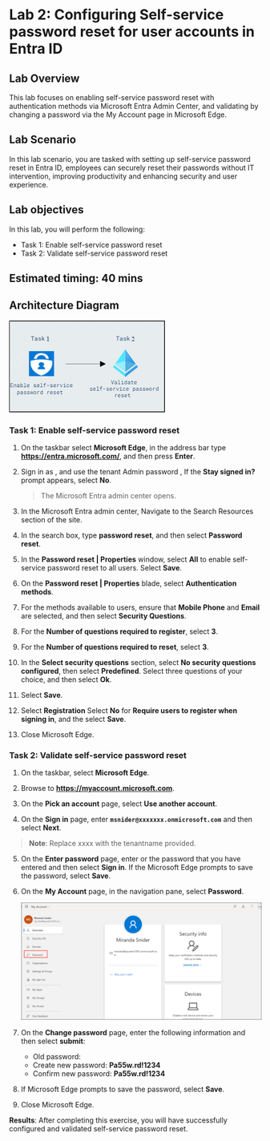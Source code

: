 # Lab 2: Configuring Self-service password reset for user accounts in Entra ID

## Lab Overview 

This lab focuses on enabling self-service password reset with authentication methods via Microsoft Entra Admin Center, and validating by changing a password via the My Account page in Microsoft Edge.

## Lab Scenario

In this lab scenario, you are tasked with setting up self-service password reset in Entra ID, employees can securely reset their passwords without IT intervention, improving productivity and enhancing security and user experience.

## Lab objectives

In this lab, you will perform the following:

- Task 1: Enable self-service password reset
- Task 2: Validate self-service password reset

## Estimated timing: 40 mins

## Architecture Diagram

  ![Lab overview.](../media/hybl2.png)

### Task 1: Enable self-service password reset

1. On the taskbar select **Microsoft Edge**, in the address bar type **https://entra.microsoft.com/**, and then press **Enter**.

2. Sign in as  **<inject key="AzureAdUserEmail"></inject>**, and use the tenant Admin password **<inject key="AzureAdUserPassword"></inject>**, If the **Stay signed in?** prompt appears, select **No**.  

   > The Microsoft Entra admin center opens.

3. In the Microsoft Entra admin center, Navigate to the Search Resources section of the site.

4. In the search box, type **password reset**, and then select **Password reset**.

5. In the **Password reset | Properties** window, select **All** to enable self-service password reset to all users. Select **Save**.

6. On the **Password reset | Properties** blade, select **Authentication methods**.

7. For the methods available to users, ensure that **Mobile Phone** and **Email** are selected, and then select **Security Questions**.

8. For the **Number of questions required to register**, select **3**.

9. For the **Number of questions required to reset**, select **3**.

10. In the **Select security questions** section, select **No security questions configured**, then select **Predefined**. Select three questions of your choice, and then select **Ok**.

11. Select **Save**.

12. Select **Registration** Select **No** for **Require users to register when signing in**, and the select **Save**.

13. Close Microsoft Edge.

### Task 2: Validate self-service password reset

1. On the taskbar, select **Microsoft Edge**.

2. Browse to **https://myaccount.microsoft.com**. 

3. On the **Pick an account** page, select **Use another account**.

4. On the **Sign in** page, enter **`msnider@xxxxxxx.onmicrosoft.com`** and then select **Next**.

  >**Note**: Replace xxxx with the tenantname provided.

5. On the **Enter password** page, enter **<inject key="AzureAdUserPassword"></inject>** or the password that you have entered and then select **Sign in**. If the Microsoft Edge prompts to save the password, select **Save**.

6. On the **My Account** page, in the navigation pane, select **Password**.

    ![](../media/lab2-8.png)

7. On the **Change password** page, enter the following information and then select **submit**:
     - Old password: **<inject key="AzureAdUserPassword"></inject>**
     - Create new password: **Pa55w.rd!1234**
     - Confirm new password: **Pa55w.rd!1234**

8. If Microsoft Edge prompts to save the password, select **Save**.

9. Close Microsoft Edge.

**Results**: After completing this exercise, you will have successfully configured and validated self-service password reset.


